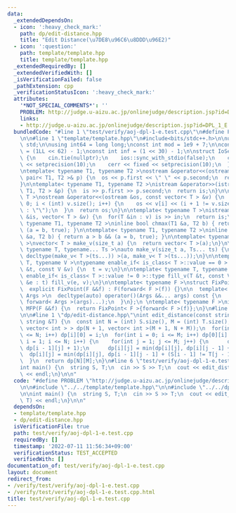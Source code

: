 ```yaml
---
data:
  _extendedDependsOn:
  - icon: ':heavy_check_mark:'
    path: dp/edit-distance.hpp
    title: "Edit Distance(\u7DE8\u96C6\u8DDD\u96E2)"
  - icon: ':question:'
    path: template/template.hpp
    title: template/template.hpp
  _extendedRequiredBy: []
  _extendedVerifiedWith: []
  _isVerificationFailed: false
  _pathExtension: cpp
  _verificationStatusIcon: ':heavy_check_mark:'
  attributes:
    '*NOT_SPECIAL_COMMENTS*': ''
    PROBLEM: http://judge.u-aizu.ac.jp/onlinejudge/description.jsp?id=DPL_1_E
    links:
    - http://judge.u-aizu.ac.jp/onlinejudge/description.jsp?id=DPL_1_E
  bundledCode: "#line 1 \"test/verify/aoj-dpl-1-e.test.cpp\"\n#define PROBLEM \"http://judge.u-aizu.ac.jp/onlinejudge/description.jsp?id=DPL_1_E\"\
    \n\n#line 1 \"template/template.hpp\"\n#include<bits/stdc++.h>\n\nusing namespace\
    \ std;\n\nusing int64 = long long;\nconst int mod = 1e9 + 7;\n\nconst int64 infll\
    \ = (1LL << 62) - 1;\nconst int inf = (1 << 30) - 1;\n\nstruct IoSetup {\n  IoSetup()\
    \ {\n    cin.tie(nullptr);\n    ios::sync_with_stdio(false);\n    cout << fixed\
    \ << setprecision(10);\n    cerr << fixed << setprecision(10);\n  }\n} iosetup;\n\
    \ntemplate< typename T1, typename T2 >\nostream &operator<<(ostream &os, const\
    \ pair< T1, T2 >& p) {\n  os << p.first << \" \" << p.second;\n  return os;\n\
    }\n\ntemplate< typename T1, typename T2 >\nistream &operator>>(istream &is, pair<\
    \ T1, T2 > &p) {\n  is >> p.first >> p.second;\n  return is;\n}\n\ntemplate< typename\
    \ T >\nostream &operator<<(ostream &os, const vector< T > &v) {\n  for(int i =\
    \ 0; i < (int) v.size(); i++) {\n    os << v[i] << (i + 1 != v.size() ? \" \"\
    \ : \"\");\n  }\n  return os;\n}\n\ntemplate< typename T >\nistream &operator>>(istream\
    \ &is, vector< T > &v) {\n  for(T &in : v) is >> in;\n  return is;\n}\n\ntemplate<\
    \ typename T1, typename T2 >\ninline bool chmax(T1 &a, T2 b) { return a < b &&\
    \ (a = b, true); }\n\ntemplate< typename T1, typename T2 >\ninline bool chmin(T1\
    \ &a, T2 b) { return a > b && (a = b, true); }\n\ntemplate< typename T = int64\
    \ >\nvector< T > make_v(size_t a) {\n  return vector< T >(a);\n}\n\ntemplate<\
    \ typename T, typename... Ts >\nauto make_v(size_t a, Ts... ts) {\n  return vector<\
    \ decltype(make_v< T >(ts...)) >(a, make_v< T >(ts...));\n}\n\ntemplate< typename\
    \ T, typename V >\ntypename enable_if< is_class< T >::value == 0 >::type fill_v(T\
    \ &t, const V &v) {\n  t = v;\n}\n\ntemplate< typename T, typename V >\ntypename\
    \ enable_if< is_class< T >::value != 0 >::type fill_v(T &t, const V &v) {\n  for(auto\
    \ &e : t) fill_v(e, v);\n}\n\ntemplate< typename F >\nstruct FixPoint : F {\n\
    \  explicit FixPoint(F &&f) : F(forward< F >(f)) {}\n\n  template< typename...\
    \ Args >\n  decltype(auto) operator()(Args &&... args) const {\n    return F::operator()(*this,\
    \ forward< Args >(args)...);\n  }\n};\n \ntemplate< typename F >\ninline decltype(auto)\
    \ MFP(F &&f) {\n  return FixPoint< F >{forward< F >(f)};\n}\n#line 4 \"test/verify/aoj-dpl-1-e.test.cpp\"\
    \n\n#line 1 \"dp/edit-distance.hpp\"\nint edit_distance(const string &S, const\
    \ string &T) {\n  const int N = (int) S.size(), M = (int) T.size();\n  vector<\
    \ vector< int > > dp(N + 1, vector< int >(M + 1, N + M));\n  for(int i = 0; i\
    \ <= N; i++) dp[i][0] = i;\n  for(int i = 0; i <= M; i++) dp[0][i] = i;\n  for(int\
    \ i = 1; i <= N; i++) {\n    for(int j = 1; j <= M; j++) {\n      dp[i][j] = min(dp[i][j],\
    \ dp[i - 1][j] + 1);\n      dp[i][j] = min(dp[i][j], dp[i][j - 1] + 1);\n    \
    \  dp[i][j] = min(dp[i][j], dp[i - 1][j - 1] + (S[i - 1] != T[j - 1]));\n    }\n\
    \  }\n  return dp[N][M];\n}\n#line 6 \"test/verify/aoj-dpl-1-e.test.cpp\"\n\n\
    int main() {\n  string S, T;\n  cin >> S >> T;\n  cout << edit_distance(S, T)\
    \ << endl;\n}\n\n"
  code: "#define PROBLEM \"http://judge.u-aizu.ac.jp/onlinejudge/description.jsp?id=DPL_1_E\"\
    \n\n#include \"../../template/template.hpp\"\n\n#include \"../../dp/edit-distance.hpp\"\
    \n\nint main() {\n  string S, T;\n  cin >> S >> T;\n  cout << edit_distance(S,\
    \ T) << endl;\n}\n\n"
  dependsOn:
  - template/template.hpp
  - dp/edit-distance.hpp
  isVerificationFile: true
  path: test/verify/aoj-dpl-1-e.test.cpp
  requiredBy: []
  timestamp: '2022-07-11 11:56:34+09:00'
  verificationStatus: TEST_ACCEPTED
  verifiedWith: []
documentation_of: test/verify/aoj-dpl-1-e.test.cpp
layout: document
redirect_from:
- /verify/test/verify/aoj-dpl-1-e.test.cpp
- /verify/test/verify/aoj-dpl-1-e.test.cpp.html
title: test/verify/aoj-dpl-1-e.test.cpp
---
```

